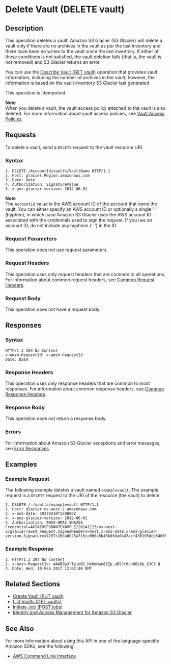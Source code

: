 # Delete Vault \(DELETE vault\)<a name="api-vault-delete"></a>

## Description<a name="api-vault-delete-description"></a>

This operation deletes a vault\. Amazon S3 Glacier \(S3 Glacier\) will delete a vault only if there are no archives in the vault as per the last inventory and there have been no writes to the vault since the last inventory\. If either of these conditions is not satisfied, the vault deletion fails \(that is, the vault is not removed\) and S3 Glacier returns an error\. 

You can use the [Describe Vault \(GET vault\)](api-vault-get.md) operation that provides vault information, including the number of archives in the vault; however, the information is based on the vault inventory S3 Glacier last generated\.

This operation is idempotent\.

**Note**  
When you delete a vault, the vault access policy attached to the vault is also deleted\. For more information about vault access policies, see [Vault Access Policies](vault-access-policy.md)\.

## Requests<a name="api-vault-delete-requests"></a>

To delete a vault, send a `DELETE` request to the vault resource URI\.

### Syntax<a name="api-vault-delete-requests-syntax"></a>

```
1. DELETE /AccountId/vaults/VaultName HTTP/1.1
2. Host: glacier.Region.amazonaws.com
3. Date: Date
4. Authorization: SignatureValue
5. x-amz-glacier-version: 2012-06-01
```

 

**Note**  
The `AccountId` value is the AWS account ID of the account that owns the vault\. You can either specify an AWS account ID or optionally a single '`-`' \(hyphen\), in which case Amazon S3 Glacier uses the AWS account ID associated with the credentials used to sign the request\. If you use an account ID, do not include any hyphens \('\-'\) in the ID\.

### Request Parameters<a name="api-vault-delete-requests-parameters"></a>

This operation does not use request parameters\.

### Request Headers<a name="api-vault-delete-requests-headers"></a>

This operation uses only request headers that are common to all operations\. For information about common request headers, see [Common Request Headers](api-common-request-headers.md)\.

### Request Body<a name="api-vault-delete-requests-elements"></a>

This operation does not have a request body\.

## Responses<a name="api-vault-delete-responses"></a>

### Syntax<a name="api-vault-delete-response-syntax"></a>

```
HTTP/1.1 204 No Content
x-amzn-RequestId: x-amzn-RequestId
Date: Date
```

### Response Headers<a name="api-vault-delete-responses-headers"></a>

This operation uses only response headers that are common to most responses\. For information about common response headers, see [Common Response Headers](api-common-response-headers.md)\.

### Response Body<a name="api-vault-delete-responses-elements"></a>

This operation does not return a response body\.

### Errors<a name="api-vault-delete-responses-errors"></a>

For information about Amazon S3 Glacier exceptions and error messages, see [Error Responses](api-error-responses.md)\.

## Examples<a name="api-vault-delete-examples"></a>

### Example Request<a name="api-vault-delete-example-request"></a>

The following example deletes a vault named `examplevault`\. The example request is a `DELETE` request to the URI of the resource \(the vault\) to delete\. 

```
1. DELETE /-/vaults/examplevault HTTP/1.1
2. Host: glacier.us-west-2.amazonaws.com
3. x-amz-Date: 20170210T120000Z
4. x-amz-glacier-version: 2012-06-01
5. Authorization: AWS4-HMAC-SHA256 Credential=AKIAIOSFODNN7EXAMPLE/20141123/us-west-2/glacier/aws4_request,SignedHeaders=host;x-amz-date;x-amz-glacier-version,Signature=9257c16da6b25a715ce900a5b45b03da0447acf430195dcb540091b12966f2a2
```

### Example Response<a name="api-vault-delete-example-response"></a>

```
1. HTTP/1.1 204 No Content
2. x-amzn-RequestId: AAABZpJrTyioDC_HsOmHae8EZp_uBSJr6cnGOLKp_XJCl-Q
3. Date: Wed, 10 Feb 2017 12:02:00 GMT
```

## Related Sections<a name="related-sections-vault-delete"></a>

 
+ [Create Vault \(PUT vault\)](api-vault-put.md)
+ [List Vaults \(GET vaults\)](api-vaults-get.md)
+ [Initiate Job \(POST jobs\)](api-initiate-job-post.md)
+ [Identity and Access Management for Amazon S3 Glacier](security-iam.md)

## See Also<a name="api-vault-delete-SeeAlso"></a>

For more information about using this API in one of the language\-specific Amazon SDKs, see the following:
+  [AWS Command Line Interface](https://docs.aws.amazon.com/cli/latest/reference/glacier/delete-vault.html) 